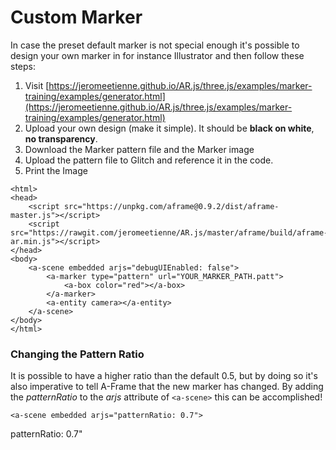 # Custom Marker

In case the preset default marker is not special enough it's possible to design your own marker in for instance Illustrator and then follow these steps:

1. Visit [https://jeromeetienne.github.io/AR.js/three.js/examples/marker-training/examples/generator.html](https://jeromeetienne.github.io/AR.js/three.js/examples/marker-training/examples/generator.html)
2. Upload your own design \(make it simple\). It should be **black on white**, **no transparency**.
3. Download the Marker pattern file and the Marker image
4. Upload the pattern file to Glitch and reference it in the code.
5. Print the Image

```
<html>
<head>
	<script src="https://unpkg.com/aframe@0.9.2/dist/aframe-master.js"></script>
	<script src="https://rawgit.com/jeromeetienne/AR.js/master/aframe/build/aframe-ar.min.js"></script>
</head>
<body>
	<a-scene embedded arjs="debugUIEnabled: false">
		<a-marker type="pattern" url="YOUR_MARKER_PATH.patt">
		    <a-box color="red"></a-box>
		</a-marker>		
		<a-entity camera></a-entity>
	</a-scene>
</body>
</html>

```

### Changing the Pattern Ratio

It is possible to have a higher ratio than the default 0.5, but by doing so it's also imperative to tell A-Frame that the new marker has changed. By adding the _patternRatio_ to the _arjs_ attribute of `<a-scene>` this can be accomplished!

```
<a-scene embedded arjs="patternRatio: 0.7">
```



patternRatio: 0.7"

